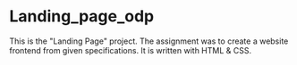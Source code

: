 # Landing_page_odp
This is the "Landing Page" project. The assignment was to create a website frontend from given specifications. It is written with HTML & CSS.